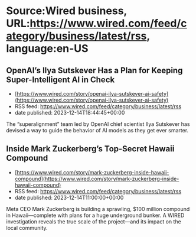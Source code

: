 # Source:Wired business, URL:https://www.wired.com/feed/category/business/latest/rss, language:en-US

## OpenAI’s Ilya Sutskever Has a Plan for Keeping Super-Intelligent AI in Check
 - [https://www.wired.com/story/openai-ilya-sutskever-ai-safety](https://www.wired.com/story/openai-ilya-sutskever-ai-safety)
 - RSS feed: https://www.wired.com/feed/category/business/latest/rss
 - date published: 2023-12-14T18:44:45+00:00

The “superalignment” team led by OpenAI chief scientist Ilya Sutskever has devised a way to guide the behavior of AI models as they get ever smarter.

## Inside Mark Zuckerberg’s Top-Secret Hawaii Compound
 - [https://www.wired.com/story/mark-zuckerberg-inside-hawaii-compound](https://www.wired.com/story/mark-zuckerberg-inside-hawaii-compound)
 - RSS feed: https://www.wired.com/feed/category/business/latest/rss
 - date published: 2023-12-14T11:00:00+00:00

Meta CEO Mark Zuckerberg is building a sprawling, $100 million compound in Hawaii—complete with plans for a huge underground bunker. A WIRED investigation reveals the true scale of the project—and its impact on the local community.


